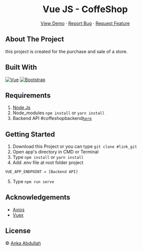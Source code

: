 <h1 align='center'>Vue JS - CoffeShop</h1>
  <p align="center">
    <a href="link_deploy">View Demo</a>
    ·
    <a href="https://github.com/Anka-Abdullah/anka-coffee-shop-frontend">Report Bug</a>
    ·
    <a href="https://github.com/Anka-Abdullah/anka-coffee-shop-frontend">Request Feature</a>
  </p>
  
  ## About The Project

this project is created for the purchase and sale of a store.

## Built With

[![Vue](https://img.shields.io/badge/Vue-v2.6.11-green)](https://github.com/vuejs/vue)
[![Bootstrap](https://img.shields.io/badge/Bootstrap-v4.5.x-blue)](https://github.com/bootstrap-vue/bootstrap-vue)

## Requirements

1. <a href="https://nodejs.org/en/download/">Node Js</a>
2. Node_modules `npm install` or `yarn install`
3. Backend API #coffeshopbackend[`here`](https://github.com/Anka-Abdullah/anka-coffe-shop-backend)

## Getting Started

1. Download this Project or you can type `git clone #link_git`
2. Open app's directory in CMD or Terminal
3. Type `npm install` or `yarn install`
4. Add .env file at root folder project

```sh
VUE_APP_ENDPOINT = [Backend API]
```

5. Type `npm run serve`

## Acknowledgements

- [Axios](https://www.npmjs.com/package/axios)
- [Vuex](https://vuex.vuejs.org/)

## License

© [Anka Abdullah](https://github.com/Anka-Abdullah)
